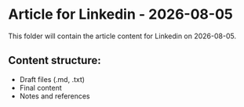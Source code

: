 # Article for Linkedin - 2026-08-05

This folder will contain the article content for Linkedin on 2026-08-05.

## Content structure:
- Draft files (.md, .txt)
- Final content
- Notes and references
